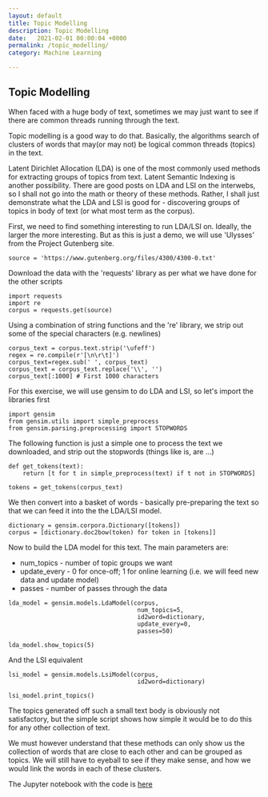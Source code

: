 ```yaml
---
layout: default
title: Topic Modelling
description: Topic Modelling
date:   2021-02-01 00:00:04 +0000
permalink: /topic_modelling/
category: Machine Learning

---
```

## Topic Modelling

When faced with a huge body of text, sometimes we may just want to see if there are common threads running through the text.

Topic modelling is a good way to do that. Basically, the algorithms search of clusters of words that may(or may not) be logical common threads (topics) in the text.

Latent Dirichlet Allocation (LDA) is one of the most commonly used methods for extracting groups of topics from text. Latent Semantic Indexing is another possibility. There are good posts on LDA and LSI on the interwebs, so I shall not go into the math or theory of these methods. Rather, I shall just demonstrate what the LDA and LSI is good for - discovering groups of topics in body of text (or what most term as the corpus).

First, we need to find something interesting to run LDA/LSI on. Ideally, the larger the more interesting. But as this is just a demo, we will use 'Ulysses' from the Project Gutenberg site.
```
source = 'https://www.gutenberg.org/files/4300/4300-0.txt'
```

Download the data with the 'requests' library as per what we have done for the other scripts
```
import requests
import re
corpus = requests.get(source)
```

Using a combination of string functions and the 're' library, we strip out some of the special characters (e.g. newlines)
```
corpus_text = corpus.text.strip('\ufeff')
regex = re.compile(r'[\n\r\t]')
corpus_text=regex.sub(' ', corpus_text)
corpus_text = corpus_text.replace('\\', '')
corpus_text[:1000] # First 1000 characters
```

For this exercise, we will use gensim to do LDA and LSI, so let's import the libraries first
```
import gensim
from gensim.utils import simple_preprocess
from gensim.parsing.preprocessing import STOPWORDS
```

The following function is just a simple one to process the text we downloaded, and strip out the stopwords (things like is, are ...)
```
def get_tokens(text):
    return [t for t in simple_preprocess(text) if t not in STOPWORDS]

tokens = get_tokens(corpus_text)
```

We then convert into a basket of words - basically pre-preparing the text so that we can feed it into the the LDA/LSI model.
```
dictionary = gensim.corpora.Dictionary([tokens])
corpus = [dictionary.doc2bow(token) for token in [tokens]]
```

Now to build the LDA model for this text. The main parameters are:
- num_topics - number of topic groups we want
- update_every - 0 for once-off; 1 for online learning (i.e. we will feed new data and update model)
- passes - number of passes through the data
```
lda_model = gensim.models.LdaModel(corpus, 
                                    num_topics=5, 
                                    id2word=dictionary, 
                                    update_every=0,
                                    passes=50)

lda_model.show_topics(5)
```

And the LSI equivalent
```
lsi_model = gensim.models.LsiModel(corpus, 
                                    id2word=dictionary)

lsi_model.print_topics()
```

The topics generated off such a small text body is obviously not satisfactory, but the simple script shows how simple it would be to do this for any other collection of text.

We must however understand that these methods can only show us the collection of words that are close to each other and can be grouped as topics. We will still have to eyeball to see if they make sense, and how we would link the words in each of these clusters.

The Jupyter notebook with the code is [here][1]

[1]:	https://github.com/playgrdstar/topic_modelling/blob/master/Extracting%20Topics.ipynb "Topic Modelling"